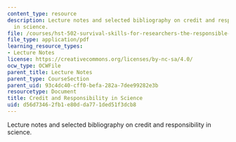 ```yaml
---
content_type: resource
description: Lecture notes and selected bibliography on credit and responsibility
  in science.
file: /courses/hst-502-survival-skills-for-researchers-the-responsible-conduct-of-research-spring-2003/d56d73462fb1e80dda771ded51f3dcb8_5creditand.pdf
file_type: application/pdf
learning_resource_types:
- Lecture Notes
license: https://creativecommons.org/licenses/by-nc-sa/4.0/
ocw_type: OCWFile
parent_title: Lecture Notes
parent_type: CourseSection
parent_uid: 93c4dc40-cff0-befa-282a-7dee99282e3b
resourcetype: Document
title: Credit and Responsibility in Science
uid: d56d7346-2fb1-e80d-da77-1ded51f3dcb8
---
```

Lecture notes and selected bibliography on credit and responsibility in science.